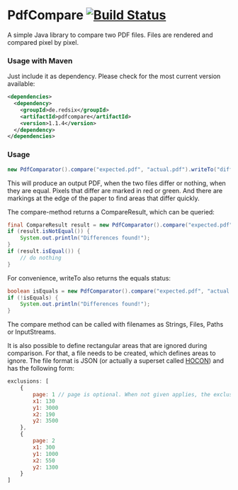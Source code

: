 # PdfCompare  [![Build Status](https://travis-ci.org/red6/pdfcompare.svg?branch=master)](https://travis-ci.org/red6/pdfcompare)
A simple Java library to compare two PDF files.
Files are rendered and compared pixel by pixel.

### Usage with Maven

Just include it as dependency. Please check for the most current version available:

```xml
<dependencies>
  <dependency>
    <groupId>de.redsix</groupId>
    <artifactId>pdfcompare</artifactId>
    <version>1.1.4</version>
  </dependency>
</dependencies>
```

### Usage
```java
new PdfComparator().compare("expected.pdf", "actual.pdf").writeTo("diffOutput.pdf");
```
This will produce an output PDF, when the two files differ or nothing, when they are equal.
Pixels that differ are marked in red or green. And there are markings at the edge of the paper to find areas that differ quickly.

The compare-method returns a CompareResult, which can be queried:

```java
final CompareResult result = new PdfComparator().compare("expected.pdf", "actual.pdf");
if (result.isNotEqual()) {
    System.out.println("Differences found!");
}
if (result.isEqual()) {
    // do nothing
}
```
For convenience, writeTo also returns the equals status:
```java
boolean isEquals = new PdfComparator().compare("expected.pdf", "actual.pdf").writeTo("diffOutput.pdf");
if (!isEquals) {
    System.out.println("Differences found!");
}
```
The compare method can be called with filenames as Strings, Files, Paths or InputStreams.

It is also possible to define rectangular areas that are ignored during comparison. For that, a file needs to be created, which defines areas to ignore.
The file format is JSON (or actually a superset called [HOCON](https://github.com/typesafehub/config/blob/master/HOCON.md)) and has the following form:
```javascript
exclusions: [
    {
        page: 1 // page is optional. When not given applies, the exclusion applies to all pages.
        x1: 130
        y1: 3000
        x2: 190
        y2: 3500
    },
    {
        page: 2
        x1: 300
        y1: 1000
        x2: 550
        y2: 1300
    }
]
```